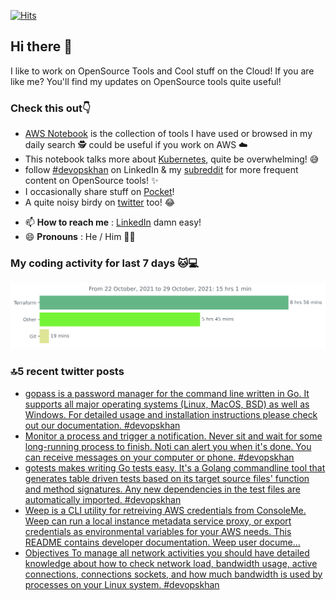 [![Hits](https://hits.seeyoufarm.com/api/count/incr/badge.svg?url=https%3A%2F%2Fgithub.com%2Fakhan4u%2Fhit-counter&count_bg=%2379C83D&title_bg=%23555555&icon=&icon_color=%23E7E7E7&title=visits&edge_flat=false)](https://hits.seeyoufarm.com)

## Hi there 👋

I like to work on OpenSource Tools and Cool stuff on the Cloud! If you are like me? You'll find my updates on OpenSource tools quite useful!

### Check this out👇

* [AWS Notebook](https://histre.com/public/notebooks/dnllyanu/aws/) is the collection of tools I have used or browsed in my daily search 🕵️ could be useful if you work on AWS ☁️
* This notebook talks more about [Kubernetes](https://histre.com/public/notebooks/6uxdvo3y/kubernetes/), quite be overwhelming! 😅
* follow [#devopskhan](https://www.linkedin.com/feed/hashtag/devopskhan/) on LinkedIn & my [subreddit](https://www.reddit.com/r/devopskhan/) for more frequent content on OpenSource tools! ✨
* I occasionally share stuff on [Pocket](https://getpocket.com/@ej6g8d1dp2829A16a9Tf5d4T6bAMp3d8791rejDe86yem3bm4e14ex4fT4dluk29)!
* A quite noisy birdy on [twitter](https://twitter.com/Amaankhan4you) too! 😂


- 📫 **How to reach me** : [LinkedIn](https://www.linkedin.com/in/amaan-khan-linux-ninja) damn easy!
- 😄 **Pronouns** : He / Him 🤷‍♂️

### My coding activity for last 7 days 🐱💻

<img src="https://github.com/akhan4u/akhan4u/blob/main/images/stat.svg" alt="Amaan's Wakatime Activity!"/>

### 🔝5️ recent twitter posts
<!-- DEVDOJO:START -->
- [gopass is a password manager for the command line written in Go. It supports all major operating systems (Linux, MacOS, BSD) as well as Windows. For detailed usage and installation instructions please check out our documentation. #devopskhan](https://twitter.com/Amaankhan4you/status/1454164279578570757)
- [Monitor a process and trigger a notification. Never sit and wait for some long-running process to finish. Noti can alert you when it's done. You can receive messages on your computer or phone. #devopskhan](https://twitter.com/Amaankhan4you/status/1454164274134278146)
- [gotests makes writing Go tests easy. It's a Golang commandline tool that generates table driven tests based on its target source files' function and method signatures. Any new dependencies in the test files are automatically imported. #devopskhan](https://twitter.com/Amaankhan4you/status/1454164270195908610)
- [Weep is a CLI utility for retreiving AWS credentials from ConsoleMe. Weep can run a local instance metadata service proxy, or export credentials as environmental variables for your AWS needs. This README contains developer documentation. Weep user docume…](https://twitter.com/Amaankhan4you/status/1454058638356750342)
- [Objectives To manage all network activities you should have detailed knowledge about how to check network load, bandwidth usage, active connections, connections sockets, and how much bandwidth is used by processes on your Linux system. #devopskhan](https://twitter.com/Amaankhan4you/status/1453666002600873991)
<!-- DEVDOJO:END -->

<!-- ![Amaan's GitHub stats](https://github-readme-stats.vercel.app/api?username=akhan4u&count_private=true&show_icons=true&hide=contribs) -->
